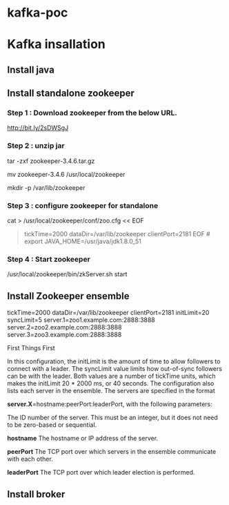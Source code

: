 # kafka-poc


# Kafka insallation 
## Install java
## Install standalone zookeeper


### Step 1 : Download zookeeper from the below URL.
http://bit.ly/2sDWSgJ


### Step 2 : unzip jar

tar -zxf zookeeper-3.4.6.tar.gz 

mv zookeeper-3.4.6 /usr/local/zookeeper 

mkdir -p /var/lib/zookeeper 

### Step 3 : configure zookeeper for standalone

cat > /usr/local/zookeeper/conf/zoo.cfg << EOF
> tickTime=2000
> dataDir=/var/lib/zookeeper
> clientPort=2181
> EOF # export JAVA_HOME=/usr/java/jdk1.8.0_51 


### Step 4 : Start zookeeper

/usr/local/zookeeper/bin/zkServer.sh start
 

## Install Zookeeper ensemble 


tickTime=2000 
dataDir=/var/lib/zookeeper 
clientPort=2181 
initLimit=20 
syncLimit=5 
server.1=zoo1.example.com:2888:3888 
server.2=zoo2.example.com:2888:3888 
server.3=zoo3.example.com:2888:3888

First Things First


In this configuration, the initLimit is the amount of time to allow followers to connect with a leader. The syncLimit value limits how out-of-sync followers can be with the leader. Both values are a number of tickTime units, which makes the initLimit 20 * 2000 ms, or 40 seconds. The configuration also lists each server in the ensemble. The servers are specified in the format 


**server.X**=hostname:peerPort:leaderPort, with the following parameters:

The ID number of the server. This must be an integer, but it does not need to be zero-based or sequential.

**hostname** The hostname or IP address of the server.

**peerPort** The TCP port over which servers in the ensemble communicate with each other.

**leaderPort** The TCP port over which leader election is performed.



## Install broker


